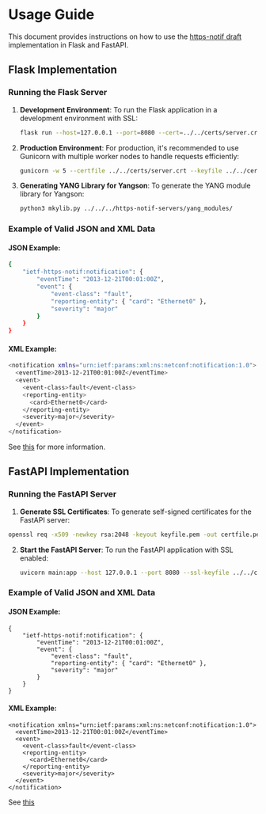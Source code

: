 # Usage Guide

This document provides instructions on how to use the [https-notif draft](https://datatracker.ietf.org/doc/draft-ietf-netconf-https-notif/) implementation in Flask and FastAPI.

## Flask Implementation

### Running the Flask Server

1. **Development Environment**:
   To run the Flask application in a development environment with SSL:

   ```bash
   flask run --host=127.0.0.1 --port=8080 --cert=../../certs/server.crt --key=../../certs/server.key
   ```

2. **Production Environment**: 
    For production, it's recommended to use Gunicorn with multiple worker nodes to handle requests efficiently:

    ```bash
    gunicorn -w 5 --certfile ../../certs/server.crt --keyfile ../../certs/server.key -b 127.0.0.1:4433 app:app
    ```

3. **Generating YANG Library for Yangson**: 
    To generate the YANG module library for Yangson:

    ```bash
    python3 mkylib.py ../../../https-notif-servers/yang_modules/
    ```

### Example of Valid JSON and XML Data

#### JSON Example:

```bash
{
    "ietf-https-notif:notification": {
        "eventTime": "2013-12-21T00:01:00Z",
        "event": {
            "event-class": "fault",
            "reporting-entity": { "card": "Ethernet0" },
            "severity": "major"
        }
    }
}
```

#### XML Example:

```bash 
<notification xmlns="urn:ietf:params:xml:ns:netconf:notification:1.0">
  <eventTime>2013-12-21T00:01:00Z</eventTime>
  <event>
    <event-class>fault</event-class>
    <reporting-entity>
      <card>Ethernet0</card>
    </reporting-entity>
    <severity>major</severity>
  </event>
</notification>
```

See [this](python/flask_impl/README.md) for more information. 

## FastAPI Implementation

### Running the FastAPI Server

1. **Generate SSL Certificates**: 
    To generate self-signed certificates for the FastAPI server:

```bash
openssl req -x509 -newkey rsa:2048 -keyout keyfile.pem -out certfile.pem -days 365 -nodes
```

2. **Start the FastAPI Server**: 
    To run the FastAPI application with SSL enabled:
    ```bash
    uvicorn main:app --host 127.0.0.1 --port 8080 --ssl-keyfile ../../certs/server.key --ssl-certfile ../../certs/server.crt
    ```

### Example of Valid JSON and XML Data

#### JSON Example:

```
{    
    "ietf-https-notif:notification": {
        "eventTime": "2013-12-21T00:01:00Z",
        "event": {
            "event-class": "fault",
            "reporting-entity": { "card": "Ethernet0" },
            "severity": "major"
        }
    }
}
```

#### XML Example:

```
<notification xmlns="urn:ietf:params:xml:ns:netconf:notification:1.0">
  <eventTime>2013-12-21T00:01:00Z</eventTime>
  <event>
    <event-class>fault</event-class>
    <reporting-entity>
      <card>Ethernet0</card>
    </reporting-entity>
    <severity>major</severity>
  </event>
</notification>
```
See [this](python/fast_api_impl/README.md)